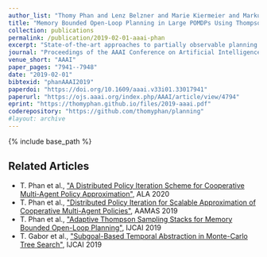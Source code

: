 ```yaml
---
author_list: "Thomy Phan and Lenz Belzner and Marie Kiermeier and Markus Friedrich and Kyrill Schmid and Claudia Linnhoff-Popien"
title: "Memory Bounded Open-Loop Planning in Large POMDPs Using Thompson Sampling"
collection: publications
permalink: /publication/2019-02-01-aaai-phan
excerpt: "State-of-the-art approaches to partially observable planning like POMCP are based on stochastic tree search. While these approaches are computationally efficient, they may still construct search trees of considerable size, which could limit the performance due to restricted memory resources. In this paper, we propose Partially Observable Stacked Thompson Sampling (POSTS), a memory bounded approach to openloop planning in large POMDPs, which optimizes a fixed size stack of Thompson Sampling bandits. We empirically evaluate POSTS in four large benchmark problems and compare its performance with different tree-based approaches. We show that POSTS achieves competitive performance compared to tree-based open-loop planning and offers a performance memory tradeoff, making it suitable for partially observable planning with highly restricted computational and memory resources."
journal: "Proceedings of the AAAI Conference on Artificial Intelligence"
venue_short: "AAAI"
paper_pages: "7941--7948"
date: "2019-02-01"
bibtexid: "phanAAAI2019"
paperdoi: "https://doi.org/10.1609/aaai.v33i01.33017941"
paperurl: "https://ojs.aaai.org/index.php/AAAI/article/view/4794"
eprint: "https://thomyphan.github.io/files/2019-aaai.pdf"
coderepository: "https://github.com/thomyphan/planning"
#layout: archive
---
```


{% include base_path %}

## Related Articles
- T. Phan et al., ["A Distributed Policy Iteration Scheme for Cooperative Multi-Agent Policy Approximation"](https://thomyphan.github.io/publication/2020-05-01-ala-phan), ALA 2020
- T. Phan et al., ["Distributed Policy Iteration for Scalable Approximation of Cooperative Multi-Agent Policies"](https://thomyphan.github.io/publication/2019-05-01-aamas-phan), AAMAS 2019
- T. Phan et al., ["Adaptive Thompson Sampling Stacks for Memory Bounded Open-Loop Planning"](https://thomyphan.github.io/publication/2019-08-01-ijcai-phan), IJCAI 2019
- T. Gabor et al., ["Subgoal-Based Temporal Abstraction in Monte-Carlo Tree Search"](https://thomyphan.github.io/publication/2019-08-01-ijcai-gabor), IJCAI 2019